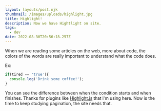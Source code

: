 ```yaml
---
layout: layouts/post.njk
thumbnail: /images/uploads/highlight.jpg
title: Highlight!
description: Now we have Hightlight on site.
tags:
  - dev
date: 2022-08-30T20:56:18.257Z
---
```

 When we are reading some articles on the web, more about code, the colors of the words are really important to understand what the code does.

Ex:

```javascript
if(tired == 'true'){
  console.log('Drink some coffee!');
}
```

You can see the difference between when the condition starts and when finishes. Thanks for plugins like [Highlight.js](https://highlightjs.org) that I'm using here.  Now is the time to keep studying pagination, the site needs that.